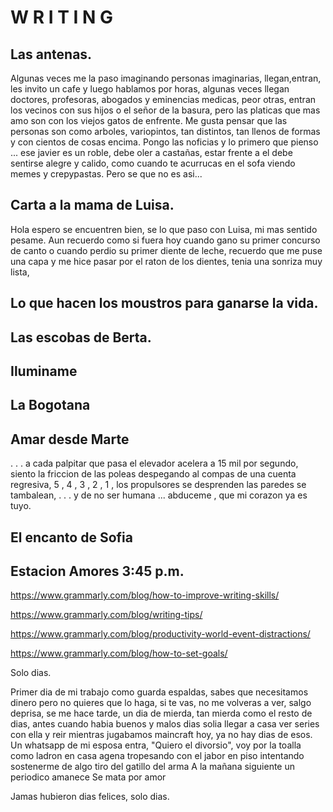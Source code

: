 # W R I T I N G

## Las antenas.

Algunas veces me la paso imaginando personas imaginarias, llegan,entran, les invito un cafe y luego hablamos por horas, algunas veces llegan doctores, profesoras, abogados y eminencias medicas, peor otras, entran los vecinos con sus hijos o el señor de la basura, pero las platicas que mas amo son con los viejos gatos de enfrente. Me gusta pensar que las personas son como arboles, variopintos, tan distintos, tan llenos de formas y con cientos de cosas encima. Pongo las noficias y lo primero que pienso  ... ese javier es un roble, debe oler a castañas, estar frente a el debe sentirse alegre y calido, como cuando te acurrucas en el sofa viendo memes y crepypastas. Pero se que no es asi... 

## Carta a la mama de Luisa.
Hola espero se encuentren bien, se lo que paso con Luisa, mi mas sentido pesame. Aun recuerdo como si fuera hoy cuando gano su primer concurso de canto o cuando perdio su primer diente de leche, recuerdo que me puse una capa y me hice pasar por el raton de los dientes, tenia una sonriza muy lista, 

## Lo que hacen los moustros para ganarse la vida.

## Las escobas de Berta.

## Iluminame

## La Bogotana

## Amar desde Marte

.
.
.
a cada palpitar que pasa el elevador acelera a 15 mil por segundo, 
siento la friccion de las poleas despegando al compas de una cuenta regresiva, 
5 , 4 , 3 , 2 , 1 , los propulsores se desprenden las paredes se tambalean, 
.
.
.
y de no ser humana ...
abduceme , que mi corazon ya es tuyo. 

## El encanto de Sofia

## Estacion Amores 3:45 p.m.


https://www.grammarly.com/blog/how-to-improve-writing-skills/

https://www.grammarly.com/blog/writing-tips/

https://www.grammarly.com/blog/productivity-world-event-distractions/

https://www.grammarly.com/blog/how-to-set-goals/

Solo dias.

Primer dia de mi trabajo como guarda espaldas,
sabes que necesitamos dinero pero no quieres que lo haga,
si te vas, no me volveras a ver, 
salgo deprisa, se me hace tarde,
un dia de mierda, tan mierda como el resto de dias,
antes cuando habia buenos y malos dias solia llegar a casa
ver series con ella y reir mientras jugabamos maincraft
hoy, ya no hay dias de esos.
Un whatsapp de mi esposa entra, "Quiero el divorsio",
voy por la toalla como ladron en casa agena
tropesando con el jabor en piso 
intentando sostenerme de algo tiro del gatillo del arma
A la mañana siguiente un periodico amanece
Se mata por amor

Jamas hubieron dias felices, solo dias.

